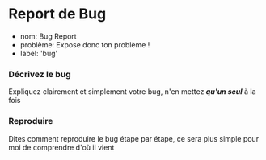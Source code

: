 # Report de Bug

- nom: Bug Report
- problème: Expose donc ton problème !
- label: 'bug'

### Décrivez le bug
Expliquez clairement et simplement votre bug, n'en mettez ***qu'un seul*** à la fois

### Reproduire

Dites comment reproduire le bug étape par étape, ce sera plus simple pour moi de comprendre d'où il vient